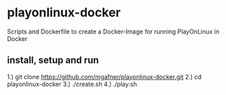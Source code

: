 # playonlinux-docker
Scripts and Dockerfile to create a Docker-Image for running PlayOnLinux in Docker

## install, setup and run
1.) git clone https://github.com/mgafner/playonlinux-docker.git
2.) cd playonlinux-docker
3.) ./create.sh
4.) ./play.sh
